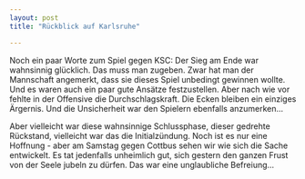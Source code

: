 ```yaml
---
layout: post
title: "Rückblick auf Karlsruhe"

---
```


Noch ein paar Worte zum Spiel gegen KSC: Der Sieg am Ende war wahnsinnig glücklich. Das muss man zugeben. Zwar hat man der Mannschaft angemerkt, dass sie dieses Spiel unbedingt gewinnen wollte. Und es waren auch ein paar gute Ansätze festzustellen. Aber nach wie vor fehlte in der Offensive die Durchschlagskraft. Die Ecken bleiben ein einziges Ärgernis. Und die Unsicherheit war den Spielern ebenfalls anzumerken...

Aber vielleicht war diese wahnsinnige Schlussphase, dieser gedrehte Rückstand, vielleicht war das die Initialzündung. Noch ist es nur eine Hoffnung - aber am Samstag gegen Cottbus sehen wir wie sich die Sache entwickelt. Es tat jedenfalls unheimlich gut, sich gestern den ganzen Frust von der Seele jubeln zu dürfen. Das war eine unglaubliche Befreiung...
